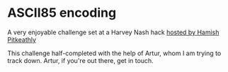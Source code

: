 # ASCII85 encoding

A very enjoyable challenge set at a Harvey Nash hack [hosted by Hamish Pitkeathly](https://github.com/Hamishpk)

This challenge half-completed with the help of Artur, whom I am trying to track down. Artur, if you're out there, get in touch.
